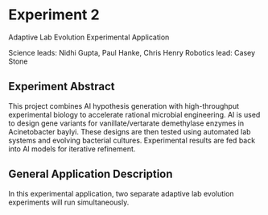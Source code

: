 # Experiment 2

Adaptive Lab Evolution Experimental Application

Science leads: Nidhi Gupta, Paul Hanke, Chris Henry
Robotics lead: Casey Stone

## Experiment Abstract

This project combines AI hypothesis generation with high-throughput experimental biology to accelerate rational microbial engineering. AI is used to design gene variants for vanillate/vertarate demethylase enzymes in Acinetobacter baylyi. These designs are then tested using automated lab systems and evolving bacterial cultures. Experimental results are fed back into AI models for iterative refinement.

## General Application Description

In this experimental application, two separate adaptive lab evolution experiments will run simultaneously. 


